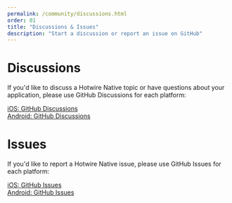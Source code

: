 ```yaml
---
permalink: /community/discussions.html
order: 01
title: "Discussions & Issues"
description: "Start a discussion or report an issue on GitHub"
---
```


# Discussions

If you'd like to discuss a Hotwire Native topic or have questions about your application, please use GitHub Discussions for each platform:

<div class="docs-actions">
  <a class="docs-actions__item" href="https://github.com/hotwired/hotwire-native-ios/discussions">
    <div class="docs-actions__icon docs-actions__icon--github" aria-hidden="true"></div>
    iOS: GitHub Discussions
  </a>
  
  <a class="docs-actions__item" href="https://github.com/hotwired/hotwire-native-android/discussions">
    <div class="docs-actions__icon docs-actions__icon--github" aria-hidden="true"></div>
    Android: GitHub Discussions
  </a>
</div>

# Issues

If you'd like to report a Hotwire Native issue, please use GitHub Issues for each platform:

<div class="docs-actions">
  <a class="docs-actions__item" href="https://github.com/hotwired/hotwire-native-ios/issues">
    <div class="docs-actions__icon docs-actions__icon--github" aria-hidden="true"></div>
    iOS: GitHub Issues
  </a>
  
  <a class="docs-actions__item" href="https://github.com/hotwired/hotwire-native-android/issues">
    <div class="docs-actions__icon docs-actions__icon--github" aria-hidden="true"></div>
    Android: GitHub Issues
  </a>
</div>